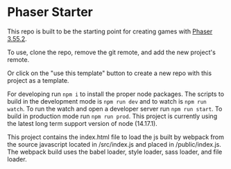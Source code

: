 # Phaser Starter

This repo is built to be the starting point for creating games with [Phaser 3.55.2](https://phaser.io/).

To use, clone the repo, remove the git remote, and add the new project's remote.

Or click on the "use this template" button to create a new repo with this project as a template. 

For developing run ```npm i``` to install the proper node packages. The scripts to build in the development mode is ```npm run dev``` and to watch is ```npm run watch```. To run the watch and open a developer server run ```npm run start```. To build in production mode run ```npm run prod```. This project is currently using the latest long term support version of node (14.17.1).

This project contains the index.html file to load the js built by webpack from the source javascript located in /src/index.js and placed in /public/index.js. The webpack build uses the babel loader, style loader, sass loader, and file loader.
